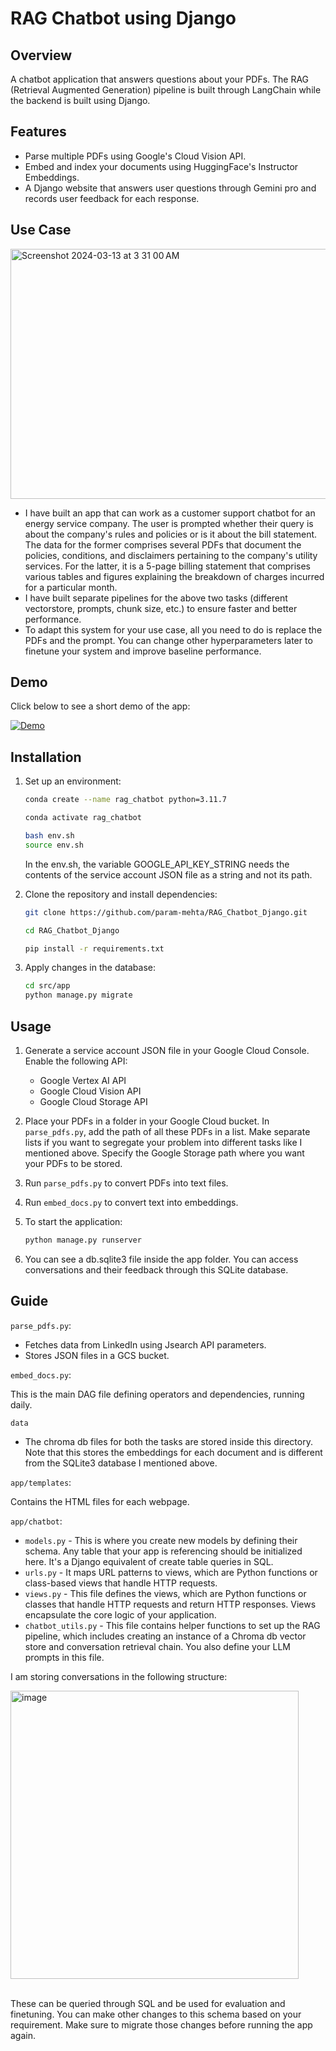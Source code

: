 # RAG Chatbot using Django

## Overview

A chatbot application that answers questions about your PDFs. The RAG (Retrieval Augmented Generation) pipeline is built through LangChain while the backend is built using Django.

## Features

- Parse multiple PDFs using Google's Cloud Vision API.
- Embed and index your documents using HuggingFace's Instructor Embeddings.
- A Django website that answers user questions through Gemini pro and records user feedback for each response.

## Use Case

<img width="600" height="400" alt="Screenshot 2024-03-13 at 3 31 00 AM" src="https://github.com/param-mehta/RAG_Chatbot_Django/assets/61198990/004cb200-2aaa-49ba-a1a0-3a05450985b3">

- I have built an app that can work as a customer support chatbot for an energy service company. The user is prompted whether their query is about the company's rules and policies or is it about the bill statement. The data for the former comprises several PDFs that document the policies, conditions, and disclaimers pertaining to the company's utility services. For the latter, it is a 5-page billing statement that comprises various tables and figures explaining the breakdown of charges incurred for a particular month.
- I have built separate pipelines for the above two tasks (different vectorstore, prompts, chunk size, etc.) to ensure faster and better performance.
- To adapt this system for your use case, all you need to do is replace the PDFs and the prompt. You can change other hyperparameters later to finetune your system and improve baseline performance.

## Demo

Click below to see a short demo of the app:

[![Demo](https://img.youtube.com/vi/RHn41-COJcY/0.jpg)](https://www.youtube.com/watch?v=RHn41-COJcY)

## Installation

1. Set up an environment:
    ```bash
    conda create --name rag_chatbot python=3.11.7
    ```
    ```bash
    conda activate rag_chatbot
    ```
    ```bash
    bash env.sh
    source env.sh
    ```
    In the env.sh, the variable GOOGLE_API_KEY_STRING needs the contents of the service account JSON file as a string and not its path.

2. Clone the repository and install dependencies:
    ```bash
    git clone https://github.com/param-mehta/RAG_Chatbot_Django.git
    ```
    ```bash
    cd RAG_Chatbot_Django
    ```
    ```bash
    pip install -r requirements.txt
    ```

3. Apply changes in the database:
    ```bash
    cd src/app
    python manage.py migrate
    ```

## Usage

1. Generate a service account JSON file in your Google Cloud Console. Enable the following API:
   - Google Vertex AI API
   - Google Cloud Vision API
   - Google Cloud Storage API

2. Place your PDFs in a folder in your Google Cloud bucket. In `parse_pdfs.py`, add the path of all these PDFs in a list. Make separate lists if you want to segregate your problem into different tasks like I mentioned above. Specify the Google Storage path where you want your PDFs to be stored.

3. Run `parse_pdfs.py` to convert PDFs into text files.

4. Run `embed_docs.py` to convert text into embeddings. 

5. To start the application:
    ```bash
    python manage.py runserver
    ```
6. You can see a db.sqlite3 file inside the app folder. You can access conversations and their feedback through this SQLite database.

## Guide

`parse_pdfs.py`:

- Fetches data from LinkedIn using Jsearch API parameters.
- Stores JSON files in a GCS bucket.

`embed_docs.py`:

This is the main DAG file defining operators and dependencies, running daily.

`data`

- The chroma db files for both the tasks are stored inside this directory. Note that this stores the embeddings for each document and is different from the SQLite3 database I mentioned above.

`app/templates`:

Contains the HTML files for each webpage.

`app/chatbot`:

  - `models.py` - This is where you create new models by defining their schema. Any table that your app is referencing should be initialized here. It's a Django equivalent of create table queries in SQL.
  - `urls.py` - It maps URL patterns to views, which are Python functions or class-based views that handle HTTP requests.
  - `views.py` - This file defines the views, which are Python functions or classes that handle HTTP requests and return HTTP responses. Views encapsulate the core logic of your application.
  - `chatbot_utils.py` - This file contains helper functions to set up the RAG pipeline, which includes creating an instance of a Chroma db vector store and conversation retrieval chain. You also define your LLM prompts in this file.

I am storing conversations in the following structure:

<img width="461" alt="image" src="https://github.com/param-mehta/RAG_Chatbot_Django/assets/61198990/3c1842f6-2fc9-422c-9b98-039f3e3b3eaa">

<br>
<br>

These can be queried through SQL and be used for evaluation and finetuning. You can make other changes to this schema based on your requirement. Make sure to migrate those changes before running the app again.
